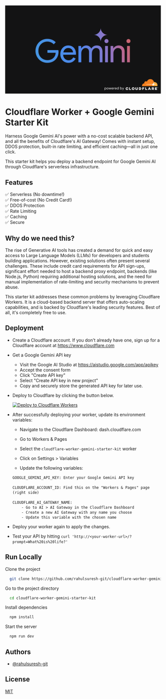 ![Logo](/static/cover.png)

# Cloudflare Worker + Google Gemini Starter Kit

Harness Google Gemini AI's power with a no-cost scalable backend API, and all the benefits of Cloudflare's AI Gateway! Comes with instant setup, DDOS protection, built-in rate limiting, and efficient caching—all in just one click.

This starter kit helps you deploy a backend endpoint for Google Gemini AI through Cloudflare's serverless infrastructure.

## Features

✅ Serverless (No downtime!) \
✅ Free-of-cost (No Credit Card!) \
✅ DDOS Protection \
✅ Rate Limiting \
✅ Caching \
✅ Secure

## Why do we need this?

The rise of Generative AI tools has created a demand for quick and easy access to Large Language Models (LLMs) for developers and students building applications. However, existing solutions often present several challenges. These include credit card requirements for API sign-ups, significant effort needed to host a backend proxy endpoint, backends (like Node.js, Python) requiring additional hosting solutions, and the need for manual implementation of rate-limiting and security mechanisms to prevent abuse.

This starter kit addresses these common problems by leveraging Cloudflare Workers. It is a cloud-based backend server that offers auto-scaling capabilities, and is backed by Cloudflare's leading security features. Best of all, it's completely free to use.

## Deployment

- Create a Cloudflare account. If you don't already have one, sign up for a Cloudflare account at https://www.cloudflare.com

- Get a Google Gemini API key

  - Visit the Google AI Studio at https://aistudio.google.com/app/apikey
  - Accept the consent form
  - Click "Create API key"
  - Select "Create API key in new project"
  - Copy and securely store the generated API key for later use.

- Deploy to Cloudflare by clicking the button below.

  [![Deploy to Cloudflare Workers](https://deploy.workers.cloudflare.com/button)](https://deploy.workers.cloudflare.com/?url=https://github.com/rahulsuresh-git/cloudflare-worker-gemini-starter-kit)

- After successfully deploying your worker, update its environment variables:

  - Navigate to the Cloudflare Dashboard: dash.cloudflare.com
  - Go to Workers & Pages
  - Select the `cloudflare-worker-gemini-starter-kit` worker
  - Click on Settings > Variables

  - Update the following variables:

  ```
  GOOGLE_GEMINI_API_KEY: Enter your Google Gemini API key

  CLOUDFLARE_ACCOUNT_ID: Find this on the "Workers & Pages" page (right side)

  CLOUDFLARE_AI_GATEWAY_NAME:
      - Go to AI > AI Gateway in the Cloudflare Dashboard
      - Create a new AI Gateway with any name you choose
      - Update this variable with the chosen name
  ```

- Deploy your worker again to apply the changes.

- Test your API by hitting `curl 'http://<your-worker-url>/?prompt=What%20is%20life?' `

## Run Locally

Clone the project

```bash
  git clone https://github.com/rahulsuresh-git/cloudflare-worker-gemini-starter-kit
```

Go to the project directory

```bash
  cd cloudflare-worker-gemini-starter-kit
```

Install dependencies

```bash
  npm install
```

Start the server

```bash
  npm run dev
```

<!-- ## FAQ

#### Question 1

Answer 1

#### Question 2

Answer 2 -->

## Authors

- [@rahulsuresh-git](https://www.github.com/rahulsuresh-git)

## License

[MIT](https://choosealicense.com/licenses/mit/)

